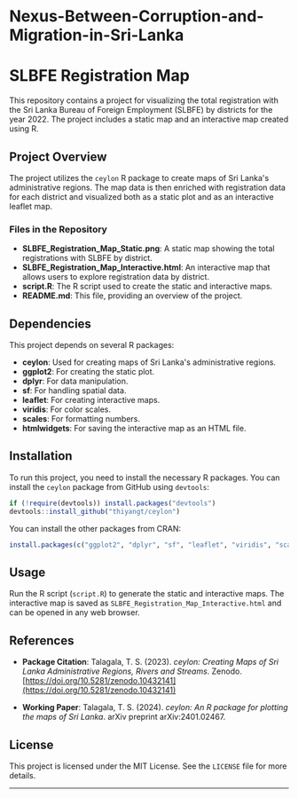 # Nexus-Between-Corruption-and-Migration-in-Sri-Lanka

# SLBFE Registration Map

This repository contains a project for visualizing the total registration with the Sri Lanka Bureau of Foreign Employment (SLBFE) by districts for the year 2022. The project includes a static map and an interactive map created using R.

## Project Overview

The project utilizes the `ceylon` R package to create maps of Sri Lanka's administrative regions. The map data is then enriched with registration data for each district and visualized both as a static plot and as an interactive leaflet map.

### Files in the Repository

- **SLBFE_Registration_Map_Static.png**: A static map showing the total registrations with SLBFE by district.
- **SLBFE_Registration_Map_Interactive.html**: An interactive map that allows users to explore registration data by district.
- **script.R**: The R script used to create the static and interactive maps.
- **README.md**: This file, providing an overview of the project.

## Dependencies

This project depends on several R packages:

- **ceylon**: Used for creating maps of Sri Lanka's administrative regions.
- **ggplot2**: For creating the static plot.
- **dplyr**: For data manipulation.
- **sf**: For handling spatial data.
- **leaflet**: For creating interactive maps.
- **viridis**: For color scales.
- **scales**: For formatting numbers.
- **htmlwidgets**: For saving the interactive map as an HTML file.

## Installation

To run this project, you need to install the necessary R packages. You can install the `ceylon` package from GitHub using `devtools`:

```r
if (!require(devtools)) install.packages("devtools")
devtools::install_github("thiyangt/ceylon")
```

You can install the other packages from CRAN:

```r
install.packages(c("ggplot2", "dplyr", "sf", "leaflet", "viridis", "scales", "htmlwidgets"))
```

## Usage

Run the R script (`script.R`) to generate the static and interactive maps. The interactive map is saved as `SLBFE_Registration_Map_Interactive.html` and can be opened in any web browser.

## References

- **Package Citation**: Talagala, T. S. (2023). *ceylon: Creating Maps of Sri Lanka Administrative Regions, Rivers and Streams*. Zenodo. [https://doi.org/10.5281/zenodo.10432141](https://doi.org/10.5281/zenodo.10432141)
  
- **Working Paper**: Talagala, T. S. (2024). *ceylon: An R package for plotting the maps of Sri Lanka*. arXiv preprint arXiv:2401.02467.

## License

This project is licensed under the MIT License. See the `LICENSE` file for more details.

---
